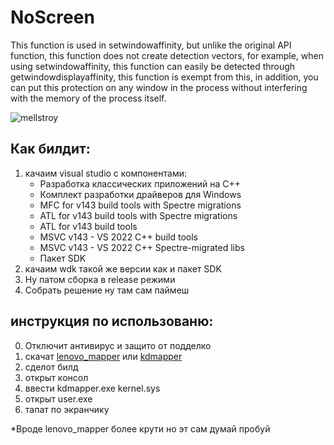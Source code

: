 # NoScreen

This function is used in setwindowaffinity, but unlike the original API function, this function does not create detection vectors, for example, when using setwindowaffinity, this function can easily be detected through getwindowdisplayaffinity, this function is exempt from this, in addition, you can put this protection on any window in the process without interfering with the memory of the process itself.

![mellstroy](https://i.ibb.co/ynzNrTJW/No-Screen-Mellstroy-Edition.gif)

## Как билдит:
1. качаим visual studio с компонентами:
    - Разработка классических приложений на С++
    - Комплект разработки драйверов для Windows
    - MFC for v143 build tools with Spectre migrations
    - ATL for v143 build tools with Spectre migrations
    - ATL for v143 build tools
    - MSVC v143 - VS 2022 C++ build tools
    - MSVC v143 - VS 2022 C++ Spectre-migrated libs
    - Пакет SDK
2. качаим wdk такой же версии как и пакет SDK
3. Ну патом сборка в release режими
4. Собрать решение ну там сам паймеш

## инструкция по использованю: 
0. Отключит антивирус и защито от подделко
1. скачат [lenovo_mapper](https://github.com/estimated1337/lenovo_mapper) или [kdmapper](https://github.com/TheCruZ/kdmapper)
2. сделот билд
3. открыт консол
4. ввести kdmapper.exe kernel.sys
5. открыт user.exe
6. тапат по экранчику

*Вроде lenovo_mapper более крути но эт сам думай пробуй